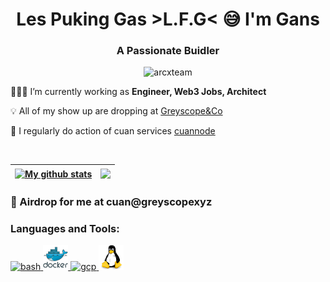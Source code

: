 <h1 align="center">Les Puking Gas >L.F.G< 😅 I'm Gans</h1>
<h3 align="center">A Passionate Buidler</h3>

<p align="center"> <img src="https://komarev.com/ghpvc/?username=arcxteam&label=Profile%20views&color=0e75b6&style=flat" alt="arcxteam" /> </p>

👨🏻‍💻 I’m currently working as **Engineer, Web3 Jobs, Architect**

💡 All of my show up are dropping at [Greyscope&Co](https://greyscope.xyz)
 
🔳 I regularly do action of cuan services [cuannode](https://cuannode.greyscope.xyz/)


<br/>

| <a href="https://github.com/arcxteam/github-readme-stats"><img align="center" src="https://github-readme-stats.vercel.app/api?username=arcxteam&show_icons=true&include_all_commits=true&theme=dark&hide_border=true" alt="My github stats" /></a> | <a href="https://github.com/arcxteam/github-readme-stats"><img align="center" src="https://github-readme-stats.vercel.app/api/top-langs/?username=arcxteam&layout=compact&theme=dark&hide_border=true" /></a> |
| ------------- | ------------- |


<h3 align="left">📧 Airdrop for me at cuan@greyscopexyz</h3>
<p align="left">
</p>

<h3 align="left">Languages and Tools:</h3>
<p align="left"> <a href="https://www.gnu.org/software/bash/" target="_blank" rel="noreferrer"> <img src="https://www.vectorlogo.zone/logos/gnu_bash/gnu_bash-official.svg" alt="bash" width="40" height="40"/> </a> <a href="https://www.docker.com/" target="_blank" rel="noreferrer"> <img src="https://raw.githubusercontent.com/devicons/devicon/master/icons/docker/docker-original-wordmark.svg" alt="docker" width="40" height="40"/> </a> <a href="https://cloud.google.com" target="_blank" rel="noreferrer"> <img src="https://www.vectorlogo.zone/logos/google_cloud/google_cloud-icon.svg" alt="gcp" width="40" height="40"/> </a> <a href="https://www.linux.org/" target="_blank" rel="noreferrer"> <img src="https://raw.githubusercontent.com/devicons/devicon/master/icons/linux/linux-original.svg" alt="linux" width="40" height="40"/> </a>  </p>

